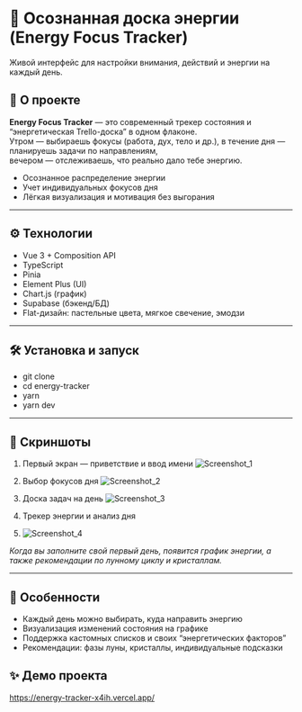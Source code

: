 # 🌟 Осознанная доска энергии (Energy Focus Tracker)

Живой интерфейс для настройки внимания, действий и энергии на каждый день.

## 🚀 О проекте

**Energy Focus Tracker** — это современный трекер состояния и “энергетическая Trello-доска” в одном флаконе.  
Утром — выбираешь фокусы (работа, дух, тело и др.), в течение дня — планируешь задачи по направлениям,  
вечером — отслеживаешь, что реально дало тебе энергию.

- Осознанное распределение энергии
- Учет индивидуальных фокусов дня
- Лёгкая визуализация и мотивация без выгорания

---

## ⚙️ Технологии

- Vue 3 + Composition API
- TypeScript
- Pinia
- Element Plus (UI)
- Chart.js (график)
- Supabase (бэкенд/БД)
- Flat-дизайн: пастельные цвета, мягкое свечение, эмодзи

---

## 🛠️ Установка и запуск

- git clone 
- cd energy-tracker
- yarn
- yarn dev

---
## 📸 Скриншоты

1. Первый экран — приветствие и ввод имени
![Screenshot_1](https://github.com/user-attachments/assets/20922698-fe14-4f1a-8a09-d549eeb9d99e)

2. Выбор фокусов дня
![Screenshot_2](https://github.com/user-attachments/assets/b1c4ce1e-348d-4829-ae13-5332e3a86813)


4. Доска задач на день
![Screenshot_3](https://github.com/user-attachments/assets/ff9d721c-9094-4e06-af1b-c9733b03c5a4)


5. Трекер энергии и анализ дня
6. ![Screenshot_4](https://github.com/user-attachments/assets/fbd95088-3609-4040-a3ef-0d53d86d73a2)


*Когда вы заполните свой первый день, появится график энергии, а также рекомендации по лунному циклу и кристаллам.*

---
## 🌙 Особенности
- Каждый день можно выбирать, куда направить энергию
- Визуализация изменений состояния на графике
- Поддержка кастомных списков и своих “энергетических факторов”
- Рекомендации: фазы луны, кристаллы, индивидуальные подсказки

## ✨ Демо проекта
https://energy-tracker-x4ih.vercel.app/
